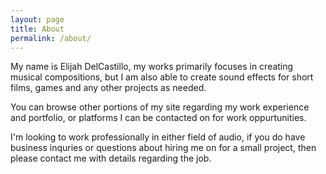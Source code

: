```yaml
---
layout: page
title: About
permalink: /about/
---
```


My name is Elijah DelCastillo, my works primarily focuses in creating musical compositions, but I am also able to 
create sound effects for short films, games and any other projects as needed.

You can browse other portions of my site regarding my work experience and portfolio, or platforms I can be contacted on
for work oppurtunities.

I'm looking to work professionally in either field of audio, if you do have business inquries or questions about
hiring me on for a small project, then please contact me with details regarding the job.